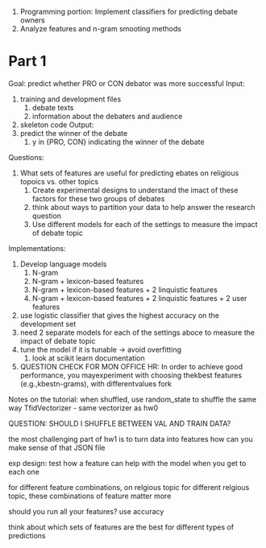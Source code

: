 1. Programming portion: Implement classifiers for predicting debate owners 
2. Analyze features and n-gram smooting methods

# Part 1 
Goal: predict whether PRO or CON debator was more successful
Input: 
1. training and development files
   1. debate texts 
   2. information about the debaters and audience
2. skeleton code
Output: 
1. predict the winner of the debate
   1. y in {PRO, CON} indicating the winner of the debate


Questions: 
1. What sets of features are useful for predicting ebates on religious topoics vs. other topics
   1. Create experimental designs to understand the imact of these factors for these two groups of debates
   2. think about ways to partition your data to help answer the research question
   3. Use different models for each of the settings to measure the impact of debate topic

Implementations: 
1. Develop language models
   1. N-gram
   2. N-gram + lexicon-based features
   3. N-gram + lexicon-based features + 2 linquistic features
   4. N-gram + lexicon-based features + 2 linquistic features + 2 user features
2. use logistic classifier that gives the highest accuracy on the development set
3. need 2 separate models for each of the settings aboce to measure the impact of debate topic
4. tune the model if it is tunable -> avoid overfitting
   1. look at scikit learn documentation
5. QUESTION CHECK FOR MON OFFICE HR: In order to achieve good performance, you mayexperiment with choosing thekbest features (e.g.,kbestn-grams), with differentvalues fork



Notes on the tutorial: 
when shuffled, use random_state to shuffle the same way
TfidVectorizer - same vectorizer as hw0 

QUESTION: SHOULD I SHUFFLE BETWEEN VAL AND TRAIN DATA? 

the most challenging part of hw1 is to turn data into features
how can you make sense of that JSON file

exp design: 
test how a feature can help with the model
when you get to each one

for different feature combinations, on relgious topic 
for different relgious topic, these combinations of feature matter more

should you run all your features? 
use accuracy 

think about which sets of features are the best for different types of predictions





